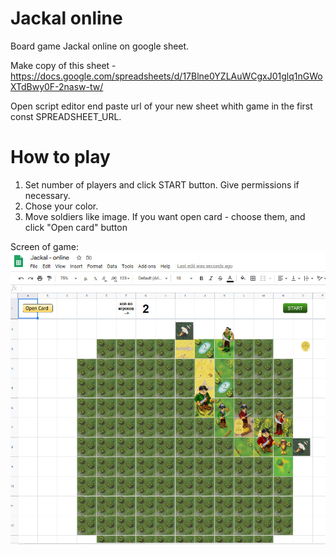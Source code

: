 # Jackal online
Board game Jackal online on google sheet.

Make copy of this sheet - https://docs.google.com/spreadsheets/d/17Blne0YZLAuWCgxJ01glq1nGWoXTdBwy0F-2nasw-tw/

Open script editor end paste url of your new sheet whith game in the first const SPREADSHEET_URL.

# How to play
1. Set number of players and click START button. Give permissions if necessary.
2. Chose your color.
3. Move soldiers like image. If you want open card - choose them, and click "Open card" button

Screen of game:
![Drag Racing](screen.jpg)